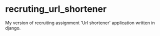 # recruting_url_shortener
My version of recruiting assignment 'Url shortener' application written in django.
